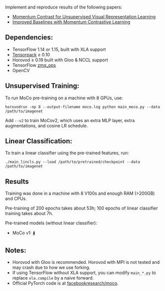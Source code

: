 
Implement and reproduce results of the following papers:

* [Momentum Contrast for Unsupervised Visual Representation Learning](https://arxiv.org/abs/1911.05722)
* [Improved Baselines with Momentum Contrastive Learning](https://arxiv.org/abs/2003.04297)

## Dependencies:

* TensorFlow 1.14 or 1.15, built with XLA support
* [Tensorpack](https://github.com/tensorpack/tensorpack/) ≥ 0.10
* Horovod ≥ 0.19 built with Gloo & NCCL support
* TensorFlow [zmq_ops](https://github.com/tensorpack/zmq_ops)
* OpenCV

## Unsupervised Training:

To run MoCo pre-training on a machine with 8 GPUs, use:
```
horovodrun -np 8 --output-filename moco.log python main_moco.py --data /path/to/imagenet
```

Add `--v2` to train MoCov2,
which uses an extra MLP layer, extra augmentations, and cosine LR schedule.


## Linear Classification:
To train a linear classifier using the pre-trained features, run:
```
./main_lincls.py --load /path/to/pretrained/checkpoint --data /path/to/imagenet
```

## Results
Training was done in a machine with 8 V100s and enough RAM (>200GB) and CPUs.

Pre-training of 200 epochs takes about 53h;
100 epochs of linear classifier training takes about 7h.

Pre-trained models (without linear classifier):
* MoCo v1: [:arrow_down:](https://github.com/ppwwyyxx/moco.tensorflow/releases/download/v1/MoCo_v1.npz)

## Notes:

* Horovod with Gloo is recommended. Horovod with MPI is not tested and may crash due to how we use forking.
* If using TensorFlow without XLA support, you can modify `main_*.py` to replace `xla.compile` by a naive forward.
* Official PyTorch code is at [facebookresearch/moco](https://github.com/facebookresearch/moco).
